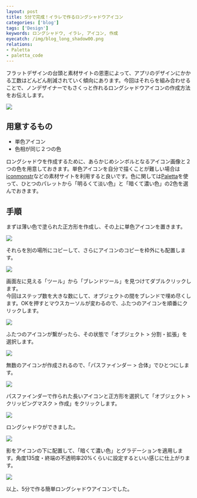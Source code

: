 ```yaml
---
layout: post
title: 5分で完成！イラレで作るロングシャドウアイコン
categories: ['blog']
tags: ['Design']
keywords: ロングシャドウ, イラレ, アイコン, 作成
eyecatch: /img/blog_long_shadow00.png
relations:
- Paletta
- paletta_code
---
```


フラットデザインの台頭と素材サイトの恩恵によって、アプリのデザインにかかる工数はどんどん削減されていく傾向にあります。今回はそれらを組み合わせることで、ノンデザイナーでもさくっと作れるロングシャドウアイコンの作成方法をお伝えします。

<img src="/img/blog_long_shadow00.png" class="image-on-frame-mini">

## 用意するもの

* 単色アイコン
* 色相が同じ２つの色

ロングシャドウを作成するために、あらかじめシンボルとなるアイコン画像と２つの色を用意しておきます。単色アイコンを自分で描くことが難しい場合は[iconmonstr](http://iconmonstr.com/)などの素材サイトを利用すると良いです。色に関しては[Paletta](http://paletta.mrk1869.com/)を使って、ひとつのパレットから「明るくて淡い色」と「暗くて濃い色」の2色を選んでおきます。

## 手順

まずは薄い色で塗られた正方形を作成し、その上に単色アイコンを置きます。

<img src="/img/blog_long_shadow01.png" class="image-on-frame" />

それらを別の場所にコピーして、さらにアイコンのコピーを枠外にも配置します。

<img src="/img/blog_long_shadow02.png" class="image-on-frame" />

画面左に見える「ツール」から「ブレンドツール」を見つけてダブルクリックします。<br/>
今回はステップ数を大きな数にして、オブジェクトの間をブレンドで埋め尽くします。OKを押すとマウスカーソルが変わるので、ふたつのアイコンを順番にクリックします。

<img src="/img/blog_long_shadow03.png" class="image-on-frame" />

ふたつのアイコンが繋がったら、その状態で「オブジェクト > 分割・拡張」を選択します。

<img src="/img/blog_long_shadow04.png" class="image-on-frame" />

無数のアイコンが作成されるので、「パスファインダー > 合体」でひとつにします。

<img src="/img/blog_long_shadow05.png" class="image-on-frame" />

パスファインダーで作られた長いアイコンと正方形を選択して「オブジェクト > クリッピングマスク > 作成」をクリックします。

<img src="/img/blog_long_shadow06.png" class="image-on-frame" />

ロングシャドウができました。

<img src="/img/blog_long_shadow07.png" class="image-on-frame" />

影をアイコンの下に配置して、「暗くて濃い色」とグラデーションを適用します。角度135度・終端の不透明率20%くらいに設定するといい感じに仕上がります。

<img src="/img/blog_long_shadow08.png" class="image-on-frame" />

以上、5分で作る簡単ロングシャドウアイコンでした。


